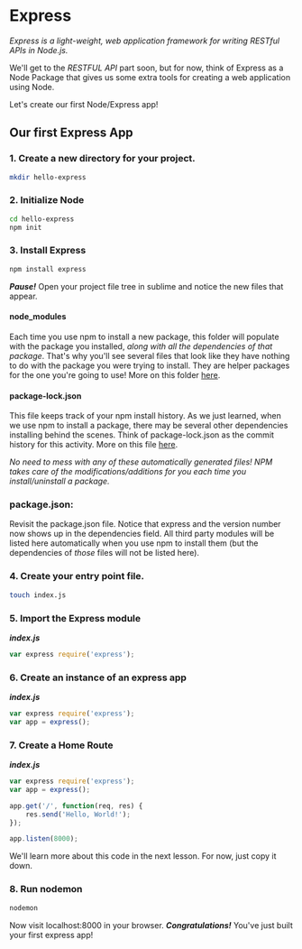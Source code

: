 # Express

_Express is a light-weight, web application framework for writing RESTful APIs in Node.js._

We'll get to the _RESTFUL API_ part soon, but for now, think of Express as a Node Package that gives us some extra tools for creating a web application using Node.

Let's create our first Node/Express app!

## Our first Express App

### 1. Create a new directory for your project.
```bash
mkdir hello-express
```

### 2. Initialize Node
```bash
cd hello-express
npm init
```

### 3. Install Express
```bash
npm install express
```

***Pause!*** Open your project file tree in sublime and notice the new files that appear.

#### node_modules
Each time you use npm to install a new package, this folder will populate with the package you installed, _along with all the dependencies of that package_. That's why you'll see several files that look like they have nothing to do with the package you were trying to install. They are helper packages for the one you're going to use! More on this folder [here](https://docs.npmjs.com/files/folders).

#### package-lock.json
This file keeps track of your npm install history. As we just learned, when we use npm to install a package, there may be several other dependencies installing behind the scenes. Think of package-lock.json as the commit history for this activity. More on this file [here](https://docs.npmjs.com/files/package-lock.json).

_No need to mess with any of these automatically generated files! NPM takes care of the modifications/additions for you each time you install/uninstall a package._

### package.json:
Revisit the package.json file. Notice that express and the version number now shows up in the dependencies field. All third party modules will be listed here automatically when you use npm to install them (but the dependencies of _those_ files will not be listed here).

### 4. Create your entry point file.
```bash
touch index.js
```

### 5. Import the Express module

***index.js***
```js
var express require('express');
```

### 6. Create an instance of an express app

***index.js***
```js
var express require('express');
var app = express();
```

### 7. Create a Home Route

***index.js***
```js
var express require('express');
var app = express();

app.get('/', function(req, res) {
	res.send('Hello, World!');
});

app.listen(8000);
```

We'll learn more about this code in the next lesson. For now, just copy it down.

### 8. Run nodemon
```bash
nodemon
```

Now visit localhost:8000 in your browser. ***Congratulations!*** You've just built your first express app!
